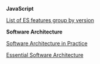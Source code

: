**JavaScript**

[List of ES features group by version](https://github.com/daumann/ECMAScript-new-features-list)


**Software Architecture**

[Software Architecture in Practice](https://www.amazon.com/gp/product/0321815734/)

[Essential Software Architecture](https://www.amazon.com/gp/product/3642191754/)
